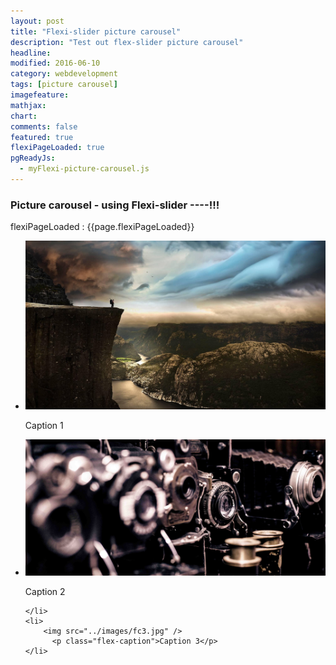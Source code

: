 ```yaml
---
layout: post
title: "Flexi-slider picture carousel"
description: "Test out flex-slider picture carousel"
headline: 
modified: 2016-06-10
category: webdevelopment
tags: [picture carousel]
imagefeature: 
mathjax: 
chart: 
comments: false
featured: true
flexiPageLoaded: true
pgReadyJs:
  - myFlexi-picture-carousel.js
---
```



### Picture  carousel -  using Flexi-slider ----!!!


flexiPageLoaded :  {{page.flexiPageLoaded}}



<div class="flexslider">
  <ul class="slides">
    <li>
		<img src="../images/fc1.jpg" />
          <p class="flex-caption">Caption 1</p>
    </li>		  
    <li>
	   <img src="../images/fc2.jpg" />
          <p class="flex-caption">Caption 2</p>

    </li>		  
    <li>
		<img src="../images/fc3.jpg" />
          <p class="flex-caption">Caption 3</p>
    </li>		  
  </ul>
</div>


